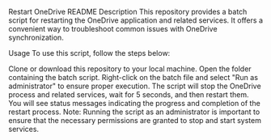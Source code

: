 Restart OneDrive README
Description
This repository provides a batch script for restarting the OneDrive application and related services. It offers a convenient way to troubleshoot common issues with OneDrive synchronization.

Usage
To use this script, follow the steps below:

Clone or download this repository to your local machine.
Open the folder containing the batch script.
Right-click on the batch file and select "Run as administrator" to ensure proper execution.
The script will stop the OneDrive process and related services, wait for 5 seconds, and then restart them.
You will see status messages indicating the progress and completion of the restart process.
Note: Running the script as an administrator is important to ensure that the necessary permissions are granted to stop and start system services.
